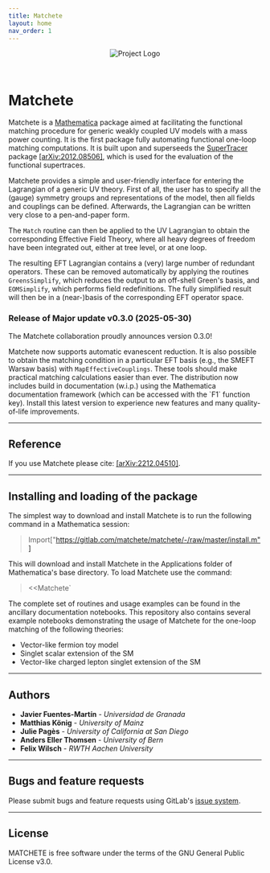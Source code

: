 ```yaml
---
title: Matchete
layout: home
nav_order: 1
---
```


<!-- Logo Section -->
<p align="center">
  <img src="{{ '/assets/images/matchete.pdf' | relative_url }}" alt="Project Logo" style="max-width: 1600px; margin-bottom: 2em;">
</p>

# Matchete

Matchete is a [Mathematica](https://www.wolfram.com/mathematica/resources/) package aimed at facilitating the functional matching procedure for generic weakly coupled UV models with a mass power counting. It is the first package fully automating functional one-loop matching computations. It is built upon and superseeds the [SuperTracer](https://gitlab.com/supertracer/supertracer) package [\[arXiv:2012.08506\]](https://arxiv.org/abs/2012.08506), which is used for the evaluation of the functional supertraces.

Matchete provides a simple and user-friendly interface for entering the Lagrangian of a generic UV theory. First of all, the user has to specify all the (gauge) symmetry groups and representations of the model, then all fields and couplings can be defined. Afterwards, the Lagrangian can be written very close to a pen-and-paper form.

The `Match` routine can then be applied to the UV Lagrangian to obtain the corresponding Effective Field Theory, where all heavy degrees of freedom have been integrated out, either at tree level, or at one loop.

The resulting EFT Lagrangian contains a (very) large number of redundant operators. These can be removed automatically by applying the routines `GreensSimplify`, which reduces the output to an off-shell Green's basis, and `EOMSimplify`, which performs field redefinitions. The fully simplified result will then be in a (near-)basis of the corresponding EFT operator space.


### Release of Major update v0.3.0 (2025-05-30)

The Matchete collaboration proudly announces version 0.3.0!

Matchete now supports automatic evanescent reduction. It is also possible to obtain the matching condition in a particular EFT basis (e.g., the SMEFT Warsaw basis) with `MapEffectiveCouplings`. These tools should make practical matching calculations easier than ever. The distribution now includes build in documentation (w.i.p.) using the Mathematica documentation framework (which can be accessed with the \`F1\` function key). Install this latest version to experience new features and many quality-of-life improvements.

---

## Reference

If you use Matchete please cite: [\[arXiv:2212.04510\]](https://arxiv.org/abs/2212.04510).

---

## Installing and loading of the package

The simplest way to download and install Matchete is to run the following command in a Mathematica session:

> Import["https://gitlab.com/matchete/matchete/-/raw/master/install.m"]

This will download and install Matchete in the Applications folder of Mathematica's base directory. To load Matchete use the command:

> <<Matchete\`

The complete set of routines and usage examples can be found in the ancillary documentation notebooks. This repository also contains several example notebooks demonstrating the usage of Matchete for the one-loop matching of the following theories:
* Vector-like fermion toy model
* Singlet scalar extension of the SM
* Vector-like charged lepton singlet extension of the SM

---

## Authors

* **Javier Fuentes-Martín** - *Universidad de Granada*
* **Matthias König** - *University of Mainz*
* **Julie Pagès** - *University of California at San Diego*
* **Anders Eller Thomsen** - *University of Bern*
* **Felix Wilsch** - *RWTH Aachen University*

---

## Bugs and feature requests

Please submit bugs and feature requests using GitLab's [issue system](https://gitlab.com/matchete/matchete/-/issues).

---

## License

MATCHETE is free software under the terms of the GNU General Public License v3.0.

<!-- ---

## Acknowledgments

We thank José Santiago for his help with the cross-checks of the vector-like lepton example using matchmakereft. -->



<!-- This is a *bare-minimum* template to create a Jekyll site that uses the [Just the Docs] theme. You can easily set the created site to be published on [GitHub Pages] – the [README] file explains how to do that, along with other details.

If [Jekyll] is installed on your computer, you can also build and preview the created site *locally*. This lets you test changes before committing them, and avoids waiting for GitHub Pages.[^1] And you will be able to deploy your local build to a different platform than GitHub Pages.

More specifically, the created site:

- uses a gem-based approach, i.e. uses a `Gemfile` and loads the `just-the-docs` gem
- uses the [GitHub Pages / Actions workflow] to build and publish the site on GitHub Pages

Other than that, you're free to customize sites that you create with this template, however you like. You can easily change the versions of `just-the-docs` and Jekyll it uses, as well as adding further plugins.

[Browse our documentation][Just the Docs] to learn more about how to use this theme.

To get started with creating a site, simply:

1. click "[use this template]" to create a GitHub repository
2. go to Settings > Pages > Build and deployment > Source, and select GitHub Actions

If you want to maintain your docs in the `docs` directory of an existing project repo, see [Hosting your docs from an existing project repo](https://github.com/just-the-docs/just-the-docs-template/blob/main/README.md#hosting-your-docs-from-an-existing-project-repo) in the template README.

----

[^1]: [It can take up to 10 minutes for changes to your site to publish after you push the changes to GitHub](https://docs.github.com/en/pages/setting-up-a-github-pages-site-with-jekyll/creating-a-github-pages-site-with-jekyll#creating-your-site).

[Just the Docs]: https://just-the-docs.github.io/just-the-docs/
[GitHub Pages]: https://docs.github.com/en/pages
[README]: https://github.com/just-the-docs/just-the-docs-template/blob/main/README.md
[Jekyll]: https://jekyllrb.com
[GitHub Pages / Actions workflow]: https://github.blog/changelog/2022-07-27-github-pages-custom-github-actions-workflows-beta/
[use this template]: https://github.com/just-the-docs/just-the-docs-template/generate -->

